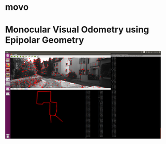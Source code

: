 # movo
# Monocular Visual Odometry using Epipolar Geometry

![Alt text](docs/screenshot.png?raw=true "Screenshot during VO operation")

